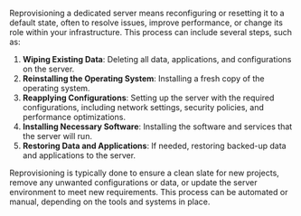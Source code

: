 
Reprovisioning a dedicated server means reconfiguring or resetting it to a default state, often to resolve issues, improve performance, or change its role within your infrastructure. This process can include several steps, such as:

1. **Wiping Existing Data**: Deleting all data, applications, and configurations on the server.
2. **Reinstalling the Operating System**: Installing a fresh copy of the operating system.
3. **Reapplying Configurations**: Setting up the server with the required configurations, including network settings, security policies, and performance optimizations.
4. **Installing Necessary Software**: Installing the software and services that the server will run.
5. **Restoring Data and Applications**: If needed, restoring backed-up data and applications to the server.

Reprovisioning is typically done to ensure a clean slate for new projects, remove any unwanted configurations or data, or update the server environment to meet new requirements. This process can be automated or manual, depending on the tools and systems in place.